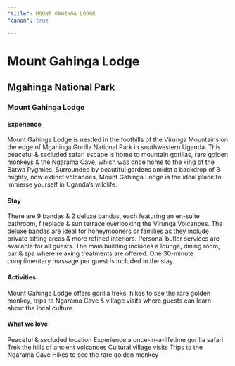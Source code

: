 ```yaml
---
"title": MOUNT GAHINGA LODGE
"canon": true

---
```


# Mount Gahinga Lodge
## Mgahinga National Park
### Mount Gahinga Lodge

#### Experience
Mount Gahinga Lodge is nestled in the foothills of the Virunga Mountains on the edge of Mgahinga Gorilla National Park in southwestern Uganda.
This peaceful &amp; secluded safari escape is home to mountain gorillas, rare golden monkeys &amp; the Ngarama Cave, which was once home to the king of the Batwa Pygmies.
Surrounded by beautiful gardens amidst a backdrop of 3 mighty, now extinct volcanoes, Mount Gahinga Lodge is the ideal place to immerse yourself in Uganda’s wildlife.

#### Stay
There are 9 bandas &amp; 2 deluxe bandas, each featuring an en-suite bathroom, fireplace &amp; sun terrace overlooking the Virunga Volcanoes.
The deluxe bandas are ideal for honeymooners or families as they include private sitting areas &amp; more refined interiors.
Personal butler services are available for all guests.
The main building includes a lounge, dining room, bar &amp; spa where relaxing treatments are offered.  One 30-minute complimentary massage per guest is included in the stay.

#### Activities
Mount Gahinga Lodge offers gorilla treks, hikes to see the rare golden monkey, trips to Ngarama Cave &amp; village visits where guests can learn about the local culture.


#### What we love
Peaceful &amp; secluded location
Experience a once-in-a-lifetime gorilla safari
Trek the hills of ancient volcanoes
Cultural village visits
Trips to the Ngarama Cave
Hikes to see the rare golden monkey